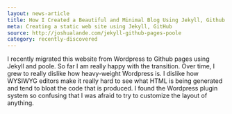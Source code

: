 ```yaml
---
layout: news-article
title: How I Created a Beautiful and Minimal Blog Using Jekyll, Github Pages, and poole
meta: Creating a static web site using Jekyll, GitHub
source: http://joshualande.com/jekyll-github-pages-poole
category: recently-discovered
---
```


I recently migrated this website from Wordpress to Github pages using Jekyll and poole. So far I am really happy with the transition. Over time, I grew to really dislike how heavy-weight Wordpress is. I dislike how WYSIWYG editors make it really hard to see what HTML is being generated and tend to bloat the code that is produced. I found the Wordpress plugin system so confusing that I was afraid to try to customize the layout of anything.